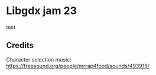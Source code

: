 # Libgdx jam 23

test

## Credits

Character selection music: https://freesound.org/people/mrrap4food/sounds/493918/
